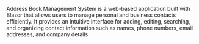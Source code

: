 Address Book Management System is a web-based application built with Blazor that allows users to manage personal and business contacts efficiently.
It provides an intuitive interface for adding, editing, searching, and organizing contact information such as names, phone numbers, email addresses, and company details.
